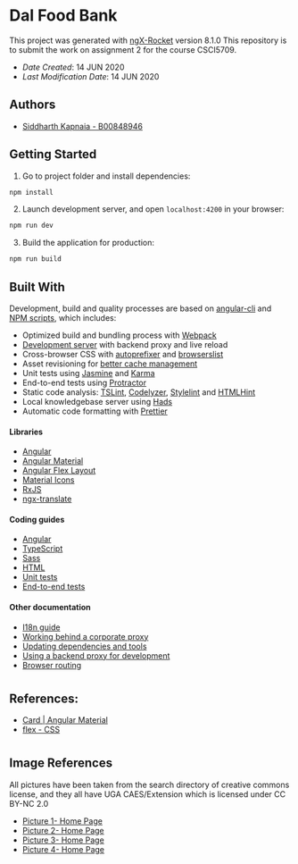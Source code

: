 # Dal Food Bank
This project was generated with [ngX-Rocket](https://github.com/ngx-rocket/generator-ngx-rocket/) version 8.1.0
This repository is to submit the work on assignment 2 for the course CSCI5709.



* *Date Created*: 14 JUN 2020
* *Last Modification Date*: 14 JUN 2020

## Authors

* [Siddharth Kapnaia - B00848946](sid.kapania@dal.ca) 

## Getting Started

1. Go to project folder and install dependencies:
 ```sh
 npm install
 ```

2. Launch development server, and open `localhost:4200` in your browser:
 ```sh
 npm run dev
 ```

3. Build the application for production:
 ```sh
 npm run build
 ```

## Built With
Development, build and quality processes are based on [angular-cli](https://github.com/angular/angular-cli) and
[NPM scripts](https://docs.npmjs.com/misc/scripts), which includes:

- Optimized build and bundling process with [Webpack](https://webpack.github.io)
- [Development server](https://webpack.github.io/docs/webpack-dev-server.html) with backend proxy and live reload
- Cross-browser CSS with [autoprefixer](https://github.com/postcss/autoprefixer) and
  [browserslist](https://github.com/ai/browserslist)
- Asset revisioning for [better cache management](https://webpack.github.io/docs/long-term-caching.html)
- Unit tests using [Jasmine](http://jasmine.github.io) and [Karma](https://karma-runner.github.io)
- End-to-end tests using [Protractor](https://github.com/angular/protractor)
- Static code analysis: [TSLint](https://github.com/palantir/tslint), [Codelyzer](https://github.com/mgechev/codelyzer),
  [Stylelint](http://stylelint.io) and [HTMLHint](http://htmlhint.com/)
- Local knowledgebase server using [Hads](https://github.com/sinedied/hads)
- Automatic code formatting with [Prettier](https://prettier.io)

#### Libraries

- [Angular](https://angular.io)
- [Angular Material](https://material.angular.io)
- [Angular Flex Layout](https://github.com/angular/flex-layout)
- [Material Icons](https://material.io/icons/)
- [RxJS](http://reactivex.io/rxjs)
- [ngx-translate](https://github.com/ngx-translate/core)

#### Coding guides

- [Angular](docs/coding-guides/angular.md)
- [TypeScript](docs/coding-guides/typescript.md)
- [Sass](docs/coding-guides/sass.md)
- [HTML](docs/coding-guides/html.md)
- [Unit tests](docs/coding-guides/unit-tests.md)
- [End-to-end tests](docs/coding-guides/e2e-tests.md)

#### Other documentation

- [I18n guide](docs/i18n.md)
- [Working behind a corporate proxy](docs/corporate-proxy.md)
- [Updating dependencies and tools](docs/updating.md)
- [Using a backend proxy for development](docs/backend-proxy.md)
- [Browser routing](docs/routing.md)
#

## References:
- [Card | Angular Material](https://material.angular.io/components/card/overview)
- [flex - CSS](https://developer.mozilla.org/en-US/docs/Web/CSS/flex)

#

## Image References
All pictures have been taken from the search directory of creative commons license, and they all have UGA CAES/Extension which is licensed under CC BY-NC 2.0
- [Picture 1- Home Page](https://www.flickr.com/photos/51400742@N07/33172892264)
- [Picture 2- Home Page](https://www.flickr.com/photos/51400742@N07/34016442765)
- [Picture 3- Home Page](https://www.flickr.com/photos/39597543@N08/4857243848)
- [Picture 4- Home Page](https://www.flickr.com/photos/51400742@N07/33630877130)

